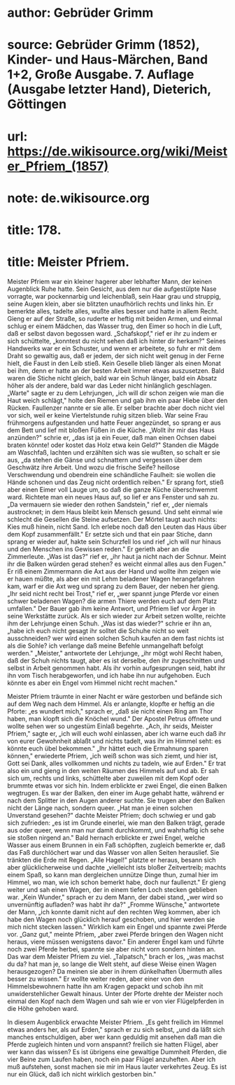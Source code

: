 # author: Gebrüder Grimm
# source: Gebrüder Grimm (1852), Kinder- und Haus-Märchen, Band 1+2, Große Ausgabe. 7. Auflage (Ausgabe letzter Hand), Dieterich, Göttingen
# url: https://de.wikisource.org/wiki/Meister_Pfriem_(1857)
# note: de.wikisource.org
# title: 178.

# title: Meister Pfriem.

Meister Pfriem war ein kleiner hagerer aber lebhafter Mann, der keinen Augenblick Ruhe hatte. Sein Gesicht, aus dem nur die aufgestülpte Nase vorragte, war pockennarbig und leichenblaß, sein Haar grau und struppig, seine Augen klein, aber sie blitzten unaufhörlich rechts und links hin. Er bemerkte alles, tadelte alles, wußte alles besser und hatte in allem Recht. Gieng er auf der Straße, so ruderte er heftig mit beiden Armen, und einmal schlug er einem Mädchen, das Wasser trug, den Eimer so hoch in die Luft, daß er selbst davon begossen ward. „Schafskopf," rief er ihr zu indem er sich schüttelte, „konntest du nicht sehen daß ich hinter dir herkam?" Seines Handwerks war er ein Schuster, und wenn er arbeitete, so fuhr er mit dem Draht so gewaltig aus, daß er jedem, der sich nicht weit genug in der Ferne hielt, die Faust in den Leib stieß. Kein Geselle blieb länger als einen Monat bei ihm, denn er hatte an der besten Arbeit immer etwas auszusetzen. Bald waren die Stiche nicht gleich, bald war ein Schuh länger, bald ein Absatz höher als der andere, bald war das Leder nicht hinlänglich geschlagen. „Warte" sagte er zu dem Lehrjungen, „ich will dir schon zeigen wie man die Haut weich schlägt," holte den Riemen und gab ihm ein paar Hiebe über den Rücken. Faullenzer nannte er sie alle. Er selber brachte aber doch nicht viel vor sich, weil er keine Viertelstunde ruhig sitzen blieb. War seine Frau frühmorgens aufgestanden und hatte Feuer angezündet, so sprang er aus dem Bett und lief mit bloßen Füßen in die Küche. „Wollt ihr mir das Haus anzünden?" schrie er, „das ist ja ein Feuer, daß man einen Ochsen dabei braten könnte! oder kostet das Holz etwa kein Geld?" Standen die Mägde am Waschfaß, lachten und erzählten sich was sie wußten, so schalt er sie aus, „da stehen die  Gänse und schnattern und vergessen über dem Geschwätz ihre Arbeit. Und wozu die frische Seife? heillose Verschwendung und obendrein eine schändliche Faulheit: sie wollen die Hände schonen und das Zeug nicht ordentlich reiben." Er sprang fort, stieß aber einen Eimer voll Lauge um, so daß die ganze Küche überschwemmt ward. Richtete man ein neues Haus auf, so lief er ans Fenster und sah zu. „Da vermauern sie wieder den rothen Sandstein," rief er, „der niemals austrocknet; in dem Haus bleibt kein Mensch gesund. Und seht einmal wie schlecht die Gesellen die Steine aufsetzen. Der Mörtel taugt auch nichts: Kies muß hinein, nicht Sand. Ich erlebe noch daß den Leuten das Haus über dem Kopf zusammenfällt." Er setzte sich und that ein paar Stiche, dann sprang er wieder auf, hakte sein Schurzfell los und rief „ich will nur hinaus und den Menschen ins Gewissen reden." Er gerieth aber an die Zimmerleute. „Was ist das?" rief er, „ihr haut ja nicht nach der Schnur. Meint ihr die Balken würden gerad stehen? es weicht einmal alles aus den Fugen." Er riß einem Zimmermann die Axt aus der Hand und wollte ihm zeigen wie er hauen müßte, als aber ein mit Lehm beladener Wagen herangefahren kam, warf er die Axt weg und sprang zu dem Bauer, der neben her gieng. „Ihr seid nicht recht bei Trost," rief er, „wer spannt junge Pferde vor einen schwer beladenen Wagen? die armen Thiere werden euch auf dem Platz umfallen." Der Bauer gab ihm keine Antwort, und Pfriem lief vor Ärger in seine Werkstätte zurück. Als er sich wieder zur Arbeit setzen wollte, reichte ihm der Lehrjunge einen Schuh. „Was ist das wieder?" schrie er ihn an, „habe ich euch nicht gesagt ihr solltet die Schuhe nicht so weit ausschneiden? wer wird einen solchen Schuh kaufen an dem fast nichts ist als die Sohle? ich verlange daß meine Befehle unmangelhaft befolgt werden." „Meister," antwortete der Lehrjunge, „ihr mögt wohl Recht haben, daß der Schuh nichts taugt, aber es ist derselbe, den ihr  zugeschnitten und selbst in Arbeit genommen habt. Als ihr vorhin aufgesprungen seid, habt ihr ihn vom Tisch herabgeworfen, und ich habe ihn nur aufgehoben. Euch könnte es aber ein Engel vom Himmel nicht recht machen." 

Meister Pfriem träumte in einer Nacht er wäre gestorben und befände sich auf dem Weg nach dem Himmel. Als er anlangte, klopfte er heftig an die Pforte: „es wundert mich," sprach er, „daß sie nicht einen Ring am Thor haben, man klopft sich die Knöchel wund." Der Apostel Petrus öffnete und wollte sehen wer so ungestüm Einlaß begehrte. „Ach, ihr seids, Meister Pfriem," sagte er, „ich will euch wohl einlassen, aber ich warne euch daß ihr von eurer Gewohnheit ablaßt und nichts tadelt, was ihr im Himmel seht: es könnte euch übel bekommen." „Ihr hättet euch die Ermahnung sparen können," erwiederte Pfriem, „ich weiß schon was sich ziemt, und hier ist, Gott sei Dank, alles vollkommen und nichts zu tadeln, wie auf Erden." Er trat also ein und gieng in den weiten Räumen des Himmels auf und ab. Er sah sich um, rechts und links, schüttelte aber zuweilen mit dem Kopf oder brummte etwas vor sich hin. Indem erblickte er zwei Engel, die einen Balken wegtrugen. Es war der Balken, den einer im Auge gehabt hatte, während er nach dem Splitter in den Augen anderer suchte. Sie trugen aber den Balken nicht der Länge nach, sondern queer. „Hat man je einen solchen Unverstand gesehen?" dachte Meister Pfriem; doch schwieg er und gab sich zufrieden: „es ist im Grunde einerlei, wie man den Balken trägt, gerade aus oder queer, wenn man nur damit durchkommt, und wahrhaftig ich sehe sie stoßen nirgend an." Bald hernach erblickte er zwei Engel, welche Wasser aus einem Brunnen in ein Faß schöpften, zugleich bemerkte er, daß das Faß durchlöchert war und das Wasser von allen Seiten herauslief. Sie tränkten die Erde mit Regen. „Alle Hagel!" platzte er heraus, besann sich aber glücklicherweise und  dachte „vielleicht ists bloßer Zeitvertreib; machts einem Spaß, so kann man dergleichen unnütze Dinge thun, zumal hier im Himmel, wo man, wie ich schon bemerkt habe, doch nur faullenzt." Er gieng weiter und sah einen Wagen, der in einem tiefen Loch stecken geblieben war. „Kein Wunder," sprach er zu dem Mann, der dabei stand, „wer wird so unvernünftig aufladen? was habt ihr da?" „Fromme Wünsche," antwortete der Mann, „ich konnte damit nicht auf den rechten Weg kommen, aber ich habe den Wagen noch glücklich herauf geschoben, und hier werden sie mich nicht stecken lassen." Wirklich kam ein Engel und spannte zwei Pferde vor. „Ganz gut," meinte Pfriem, „aber zwei Pferde bringen den Wagen nicht heraus, viere müssen wenigstens davor." Ein anderer Engel kam und führte noch zwei Pferde herbei, spannte sie aber nicht vorn sondern hinten an. Das war dem Meister Pfriem zu viel. „Talpatsch," brach er los, „was machst du da? hat man je, so lange die Welt steht, auf diese Weise einen Wagen herausgezogen? Da meinen sie aber in ihrem dünkelhaften Übermuth alles besser zu wissen." Er wollte weiter reden, aber einer von den Himmelsbewohnern hatte ihn am Kragen gepackt und schob ihn mit unwiderstehlicher Gewalt hinaus. Unter der Pforte drehte der Meister noch einmal den Kopf nach dem Wagen und sah wie er von vier Flügelpferden in die Höhe gehoben ward. 

In diesem Augenblick erwachte Meister Pfriem. „Es geht freilich im Himmel etwas anders her, als auf Erden," sprach er zu sich selbst, „und da läßt sich manches entschuldigen, aber wer kann geduldig mit ansehen daß man die Pferde zugleich hinten und vorn anspannt? freilich sie hatten Flügel, aber wer kann das wissen? Es ist übrigens eine gewaltige Dummheit Pferden, die vier Beine zum Laufen haben, noch ein paar Flügel anzuheften. Aber ich muß aufstehen, sonst machen sie mir im Haus lauter verkehrtes Zeug. Es ist nur ein Glück, daß ich nicht wirklich gestorben bin." 

